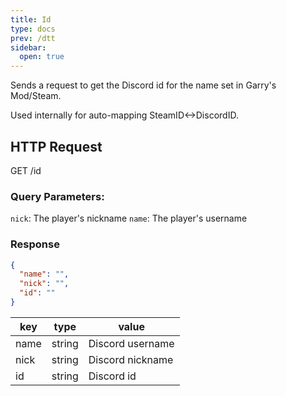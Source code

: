```yaml
---
title: Id
type: docs
prev: /dtt
sidebar:
  open: true
---
```


Sends a request to get the Discord id for the name set in Garry's Mod/Steam.

Used internally for auto-mapping SteamID<->DiscordID.

## HTTP Request

GET /id

### Query Parameters:

`nick`: The player's nickname
`name`: The player's username

### Response

```json
{
  "name": "",
  "nick": "",
  "id": ""
}
```

| key  | type   | value            |
| ---- | ------ | ---------------- |
| name | string | Discord username |
| nick | string | Discord nickname |
| id   | string | Discord id       |
